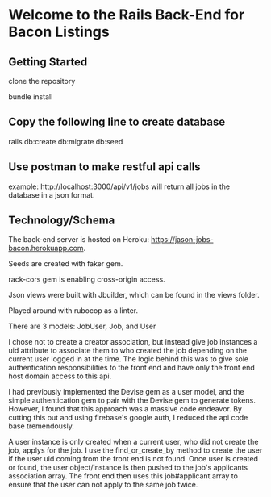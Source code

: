 # Welcome to the Rails Back-End for Bacon Listings


## Getting Started

clone the repository

bundle install

## Copy the following line to create database

rails db:create db:migrate db:seed


## Use postman to make restful api calls

example: http://localhost:3000/api/v1/jobs will return all jobs in the database in a json format.

## Technology/Schema

The back-end server is hosted on Heroku:  https://jason-jobs-bacon.herokuapp.com.

Seeds are created with faker gem.

rack-cors gem is enabling cross-origin access.

Json views were built with Jbuilder, which can be found in the views folder.

Played around with rubocop as a linter.

There are 3 models: JobUser, Job, and User

I chose not to create a creator association, but instead give job instances a uid attribute
to associate them to who created the job depending on the current user logged in at the time.
The logic behind this was to give sole authentication responsibilities to the front end and
have only the front end host domain access to this api.

I had previously implemented the Devise gem as a user model, and the simple authentication gem to pair
with the Devise gem to generate tokens. However, I found that this approach was a massive code endeavor.
By cutting this out and using firebase's google auth, I reduced the api code base tremendously.

A user instance is only created when a current user, who did not create the job, applys for the job.
I use the find_or_create_by method to create the user if the user uid coming from the front end is not found.
Once user is created or found, the user object/instance is then pushed to the job's applicants association array.
The front end then uses this job#applicant array to ensure that the user can not apply to the same job twice.     

